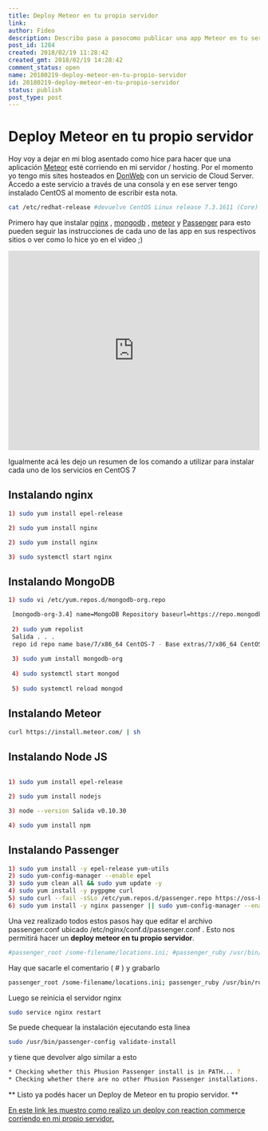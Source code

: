 ```yaml
---
title: Deploy Meteor en tu propio servidor
link: 
author: Fideo
description: Describo paso a pasocomo publicar una app Meteor en tu servidor
post_id: 1284
created: 2018/02/19 11:28:42
created_gmt: 2018/02/19 14:28:42
comment_status: open
name: 20180219-deploy-meteor-en-tu-propio-servidor
id: 20180219-deploy-meteor-en-tu-propio-servidor
status: publish
post_type: post
---
```


# Deploy Meteor en tu propio servidor

Hoy voy a dejar en mi blog asentado como hice para hacer que una aplicación [Meteor](https://guide.meteor.com/deployment.html) esté corriendo en mi servidor / hosting. Por el momento yo tengo mis sites hosteados en [DonWeb](https://donweb.com/) con un servicio de Cloud Server. Accedo a este servicio a través de una consola y en ese server tengo instalado CentOS al momento de escribir esta nota.

```bash
cat /etc/redhat-release #devuelve CentOS Linux release 7.3.1611 (Core)
```

Primero hay que instalar [nginx](https://nginx.org/en/) , [mongodb](https://www.mongodb.com/es) , [meteor](https://www.meteor.com/) y [Passenger](https://www.phusionpassenger.com/) para esto pueden seguir las instrucciones de cada uno de las app en sus respectivos sitios o ver como lo hice yo en el video ;) 

<iframe width="100%" height="400" src="https://www.youtube.com/embed/5sbQyFfw3N8" frameborder="0" allow="accelerometer; autoplay; encrypted-media; gyroscope; picture-in-picture" allowfullscreen></iframe>

Igualmente acá les dejo un resumen de los comando a utilizar para instalar cada uno de los servicios en CentOS 7

## Instalando nginx

```bash
1) sudo yum install epel-release

2) sudo yum install nginx 

2) sudo yum install nginx 

3) sudo systemctl start nginx
```

## Instalando MongoDB

```bash
1) sudo vi /etc/yum.repos.d/mongodb-org.repo

 [mongodb-org-3.4] name=MongoDB Repository baseurl=https://repo.mongodb.org/yum/redhat/$releasever/mongodb-org/3.4/x86_64/ gpgcheck=1 enabled=1 gpgkey=https://www.mongodb.org/static/pgp/server-3.4.asc 
 
 2) sudo yum repolist 
 Salida . . . 
 repo id repo name base/7/x86_64 CentOS-7 - Base extras/7/x86_64 CentOS-7 - Extras mongodb-org-3.2/7/x86_64 MongoDB Repository updates/7/x86_64 CentOS-7 - Updates . . . 
 
 3) sudo yum install mongodb-org 
 
 4) sudo systemctl start mongod 
 
 5) sudo systemctl reload mongod
 ```

## Instalando Meteor

```bash
curl https://install.meteor.com/ | sh
```

## Instalando Node JS

```bash 

1) sudo yum install epel-release

2) sudo yum install nodejs 

3) node --version Salida v0.10.30 

4) sudo yum install npm

```

## Instalando Passenger

```bash
1) sudo yum install -y epel-release yum-utils 
2) sudo yum-config-manager --enable epel 
3) sudo yum clean all && sudo yum update -y 
4) sudo yum install -y pygpgme curl 
5) sudo curl --fail -sSLo /etc/yum.repos.d/passenger.repo https://oss-binaries.phusionpassenger.com/yum/definitions/el-passenger.repo 
6) sudo yum install -y nginx passenger || sudo yum-config-manager --enable cr && sudo yum install -y nginx passenger 
```
Una vez realizado todos estos pasos hay que editar el archivo passenger.conf ubicado /etc/nginx/conf.d/passenger.conf . 
Esto nos permitirá hacer un **deploy meteor en tu propio servidor**. 

```bash
#passenger_root /some-filename/locations.ini; #passenger_ruby /usr/bin/ruby; #passenger_instance_registry_dir /var/run/passenger-instreg;
``` 

Hay que sacarle el comentario ( # ) y grabarlo 

```bash
passenger_root /some-filename/locations.ini; passenger_ruby /usr/bin/ruby; passenger_instance_registry_dir /var/run/passenger-instreg;
```

Luego se reinicia el servidor nginx 

```bash
sudo service nginx restart
```

Se puede chequear la instalación ejecutando esta linea 

```bash
sudo /usr/bin/passenger-config validate-install
```

y tiene que devolver algo similar a esto 

```bash
* Checking whether this Phusion Passenger install is in PATH... ? 
* Checking whether there are no other Phusion Passenger installations... ?
``` 

** Listo ya podés hacer un Deploy de Meteor en tu propio servidor. ** 

[En este link les muestro como realizo un deploy con reaction commerce corriendo en mi propio servidor.](/blog/20170925-reaction-commerce-usando-propio-servidor)
